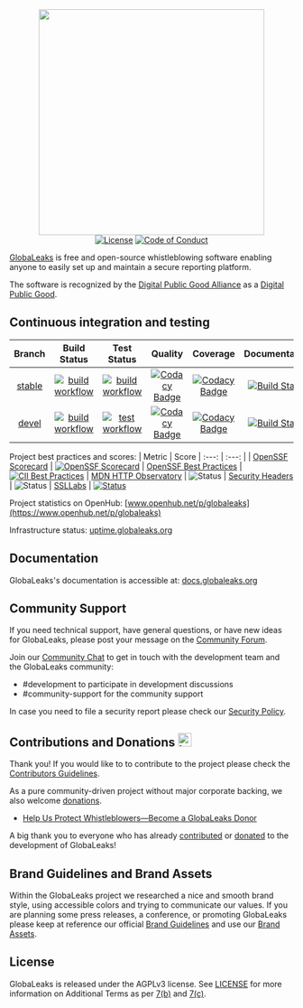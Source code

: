 <div align="center">
 <a href="https://www.globaleaks.org"><img src="https://raw.githubusercontent.com/globaleaks/globaleaks-whistleblowing-software/stable/brand/assets/globaleaks-logo-color.png" width="400"></a>
</div>

<div align="center">
  <a href="https://github.com/globaleaks/globaleaks-whistleblowing-software/blob/stable/LICENSE"><img src="https://img.shields.io/badge/license-AGPLv3%2B-green" alt="License"></a> <a href="https://github.com/globaleaks/globaleaks-whistleblowing-software/blob/stable/CODE_OF_CONDUCT.md"><img src="https://img.shields.io/badge/Contributor%20Covenant-v2.1%20adopted-ff69b4.svg" alt="Code of Conduct"></a>
</div>

[GlobaLeaks](https://www.globaleaks.org/) is free and open-source whistleblowing software enabling anyone to easily set up and maintain a secure reporting platform.

The software is recognized by the [Digital Public Good Alliance](https://digitalpublicgoods.net) as a [Digital Public Good](https://app.digitalpublicgoods.net/a/11113).

## Continuous integration and testing
| Branch | Build Status | Test Status | Quality | Coverage | Documentation
| :---: | :---: | :---: | :---: | :---: | :---: |
| [stable](https://github.com/globaleaks/globaleaks-whistleblowing-software/tree/stable) | [![build workflow](https://github.com/globaleaks/globaleaks-whistleblowing-software/actions/workflows/build.yml/badge.svg?branch=stable)](https://github.com/globaleaks/globaleaks-whistleblowing-software/actions/workflows/build.yml?query=branch%3Astable) | [![build workflow](https://github.com/globaleaks/globaleaks-whistleblowing-software/actions/workflows/test.yml/badge.svg?branch=stable)](https://github.com/globaleaks/globaleaks-whistleblowing-software/actions/workflows/test.yml?query=branch%3Astable) | [![Codacy Badge](https://app.codacy.com/project/badge/Grade/c09f1ec9607f4546924d19798a98dd7d?branch=stable)](https://app.codacy.com/gh/globaleaks/globaleaks-whistleblowing-software/dashboard) | [![Codacy Badge](https://app.codacy.com/project/badge/Coverage/c09f1ec9607f4546924d19798a98dd7d?branch=stable)](https://app.codacy.com/gh/globaleaks/globaleaks-whistleblowing-software/dashboard) | [![Build Status](https://readthedocs.org/projects/globaleaks/badge/?version=stable&style=flat)](https://docs.globaleaks.org/en/stable/)
| [devel](https://github.com/globaleaks/globaleaks-whistleblowing-software/tree/devel) | [![build workflow](https://github.com/globaleaks/globaleaks-whistleblowing-software/actions/workflows/build.yml/badge.svg?branch=devel)](https://github.com/globaleaks/globaleaks-whistleblowing-software/actions/workflows/build.yml?query=branch%3Adevel) | [![test workflow](https://github.com/globaleaks/globaleaks-whistleblowing-software/actions/workflows/test.yml/badge.svg?branch=devel)](https://github.com/globaleaks/globaleaks-whistleblowing-software/actions/workflows/test.yml?query=branch%3Adevel) | [![Codacy Badge](https://app.codacy.com/project/badge/Grade/c09f1ec9607f4546924d19798a98dd7d?branch=devel)](https://app.codacy.com/gh/globaleaks/globaleaks-whistleblowing-software/dashboard?branch=devel) | [![Codacy Badge](https://app.codacy.com/project/badge/Coverage/c09f1ec9607f4546924d19798a98dd7d?branch=devel)](https://app.codacy.com/gh/globaleaks/globaleaks-whistleblowing-software/dashboard?branch=devel) | [![Build Status](https://readthedocs.org/projects/globaleaks/badge/?version=devel&style=flat)](https://docs.globaleaks.org/en/devel/)

Project best practices and scores:
| Metric | Score
| :---: | :---: |
| [OpenSSF Scorecard](https://scorecard.dev/) | [![OpenSSF Scorecard](https://api.scorecard.dev/projects/github.com/globaleaks/globaleaks-whistleblowing-software/badge)](https://scorecard.dev/viewer/?uri=github.com/globaleaks/globaleaks-whistleblowing-software)
| [OpenSSF Best Practices](https://bestpractices.coreinfrastructure.org/) | [![CII Best Practices](https://bestpractices.coreinfrastructure.org/projects/3816/badge)](https://bestpractices.coreinfrastructure.org/projects/3816)
| [MDN HTTP Observatory](https://developer.mozilla.org/en-US/observatory/analyze?host=try.globaleaks.org) | ![Status](https://img.shields.io/badge/observatory-A%2B-brightgreen)
| [Security Headers](https://securityheaders.com/?q=https%3A%2F%2Ftry.globaleaks.org%2F) | ![Status](https://img.shields.io/badge/security%20headers-A%2B-brightgreen)
| [SSLLabs](https://www.ssllabs.com/ssltest/analyze.html?d=try.globaleaks.org) | [![Status](https://img.shields.io/static/v1?label=SSLLabs&message=A%2B&color=%3CCOLOR%3E)](https://www.ssllabs.com/ssltest/analyze.html?d=try.globaleaks.org&latest)

Project statistics on OpenHub: [www.openhub.net/p/globaleaks](https://www.openhub.net/p/globaleaks)

Infrastructure status: [uptime.globaleaks.org](https://uptime.globaleaks.org)

## Documentation
GlobaLeaks's documentation is accessible at: [docs.globaleaks.org](https://docs.globaleaks.org)

## Community Support
If you need technical support, have general questions, or have new ideas for GlobaLeaks, please post your message on the [Community Forum](https://forum.globaleaks.org/).

Join our [Community Chat](https://community.globaleaks.org) to get in touch with the development team and the GlobaLeaks community:
* #development to participate in development discussions
* #community-support for the community support

In case you need to file a security report please check our [Security Policy](https://github.com/globaleaks/globaleaks-whistleblowing-software/blob/stable/SECURITY.md).

## Contributions and Donations <img src="https://raw.githubusercontent.com/globaleaks/globaleaks-whistleblowing-software/stable/brand/assets/heart.svg" alt="heart icon" width="24" />
Thank you! If you would like to to contribute to the project please check the [Contributors Guidelines](https://github.com/globaleaks/globaleaks-whistleblowing-software/blob/stable/CONTRIBUTING.md).

As a pure community-driven project without major corporate backing, we also welcome [donations](https://github.com/sponsors/globaleaks).

- [Help Us Protect Whistleblowers—Become a GlobaLeaks Donor](https://github.com/sponsors/globaleaks)

A big thank you to everyone who has already [contributed](https://github.com/globaleaks/globaleaks-whistleblowing-software/graphs/contributors) or [donated](https://github.com/sponsors/globaleaks) to the development of GlobaLeaks!

## Brand Guidelines and Brand Assets
Within the GlobaLeaks project we researched a nice and smooth brand style, using accessible colors and trying to communicate our values.
If you are planning some press releases, a conference, or promoting GlobaLeaks please keep at reference our official [Brand Guidelines](https://github.com/globaleaks/globaleaks-whistleblowing-software/blob/stable/brand/globaleaks-brand-guidelines.pdf) and use our [Brand Assets](https://github.com/globaleaks/globaleaks-whistleblowing-software/blob/stable/brand/assets/).

## License
GlobaLeaks is released under the AGPLv3 license. See [LICENSE](https://github.com/globaleaks/globaleaks-whistleblowing-software/blob/stable/LICENSE) for more information on Additional Terms as per [7(b)](https://github.com/globaleaks/globaleaks-whistleblowing-software/blob/stable/LICENSE#L684) and [7(c)](https://github.com/globaleaks/globaleaks-whistleblowing-software/blob/stable/LICENSE#L713).
